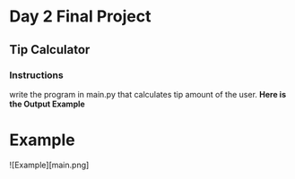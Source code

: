 # Day 2 Final Project 
## Tip Calculator
### Instructions
write the program in main.py that calculates tip amount of the user.
**Here is the Output Example**
# Example
![Example][main.png]


